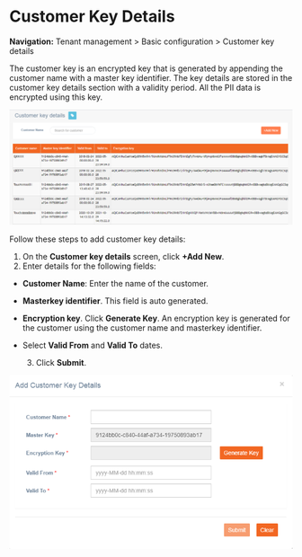 # Customer Key Details

**Navigation:** Tenant management &gt; Basic configuration &gt; Customer key details

The customer key is an encrypted key that is generated by appending the customer name with a master key identifier. The key details are stored in the customer key details section with a validity period. All the PII data is encrypted using this key.

![](../../.gitbook/assets/16.png)

Follow these steps to add customer key details:

1. On the **Customer key details** screen, click **+Add New**.
2. Enter details for the following fields:

* **Customer Name**: Enter the name of the customer.
* **Masterkey identifier**. This field is auto generated.
* **Encryption key**. Click **Generate Key**. An encryption key is generated for the customer using the customer name and masterkey identifier.
* Select **Valid From** and **Valid To** dates.

   3. Click **Submit**.

![](../../.gitbook/assets/17.png)



